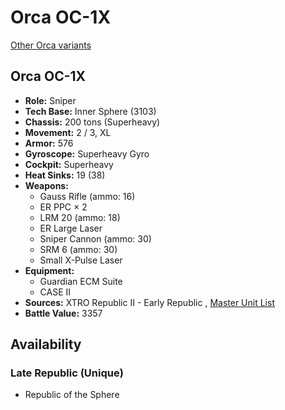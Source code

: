 # Orca OC-1X 

[Other Orca variants](../orca.md) 

## Orca OC-1X 

- **Role:** Sniper 
- **Tech Base:** Inner Sphere (3103) 
- **Chassis:** 200 tons (Superheavy) 
- **Movement:** 2 / 3, XL 
- **Armor:** 576 
- **Gyroscope:** Superheavy Gyro 
- **Cockpit:** Superheavy 
- **Heat Sinks:** 19 (38) 
- **Weapons:** 
  - Gauss Rifle (ammo: 16) 
  - ER PPC × 2 
  - LRM 20 (ammo: 18) 
  - ER Large Laser 
  - Sniper Cannon (ammo: 30) 
  - SRM 6 (ammo: 30) 
  - Small X-Pulse Laser 
- **Equipment:** 
  - Guardian ECM Suite 
  - CASE II 
- **Sources:** XTRO Republic II - Early Republic , [Master Unit List](http://masterunitlist.info/Unit/Details/7356/orca-oc-1x) 
- **Battle Value:** 3357 

## Availability 

### Late Republic (Unique) 

- Republic of the Sphere 

